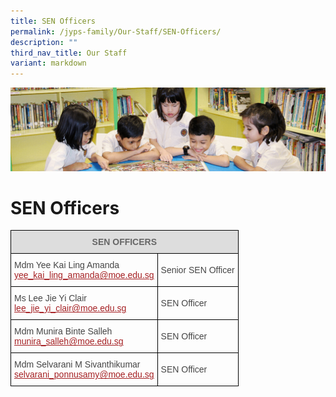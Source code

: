 ```yaml
---
title: SEN Officers
permalink: /jyps-family/Our-Staff/SEN-Officers/
description: ""
third_nav_title: Our Staff
variant: markdown
---
```

![](/images/banner.gif)

SEN Officers
============

<style type="text/css">
.tg  {border-collapse:collapse;border-spacing:0;}
.tg td{border-color:black;border-style:solid;border-width:1px;font-family:Arial, sans-serif;font-size:14px;
  overflow:hidden;padding:10px 5px;word-break:normal;}
.tg th{border-color:black;border-style:solid;border-width:1px;font-family:Arial, sans-serif;font-size:14px;
  font-weight:normal;overflow:hidden;padding:10px 5px;word-break:normal;}
.tg .tg-feqv{background-color:#DDD;color:#666;font-weight:bold;text-align:center;vertical-align:middle}
.tg .tg-0lj4{color:#454545;text-align:left;vertical-align:middle}
</style>
<table class="tg">
<thead>
  <tr>
    <th class="tg-feqv" colspan="2"><span style="color:#666;background-color:#DDD"> SEN OFFICERS</span></th>
  </tr>
</thead>
<tbody>
  <tr>
    <td class="tg-0lj4"> Mdm Yee Kai Ling Amanda<br> <a href="mailto:yee_kai_ling_amanda@moe.edu.sg"><span style="text-decoration:underline;color:#A52023">yee_kai_ling_amanda@moe.edu.sg</span></a> </td>
    <td class="tg-0lj4"> Senior SEN Officer </td>
  </tr>
		<tr>
    <td class="tg-0lj4"> Ms Lee Jie Yi Clair<br> <a href="mailto:lee_jie_yi_clair@moe.edu.sg"><span style="text-decoration:underline;color:#A52023">lee_jie_yi_clair@moe.edu.sg</span></a><br></td>
    <td class="tg-0lj4"> SEN Officer</td>
  </tr>
  <tr>
    <td class="tg-0lj4"> Mdm Munira Binte Salleh<br> <a href="mailto:munira_salleh@moe.edu.sg"><span style="text-decoration:underline;color:#A52023">munira_salleh@moe.edu.sg</span></a><br></td>
    <td class="tg-0lj4"> SEN Officer</td>
  </tr>
	<tr>
    <td class="tg-0lj4"> Mdm Selvarani M Sivanthikumar<br> <a href="mailto:selvarani_ponnusamy@moe.edu.sg"><span style="text-decoration:underline;color:#A52023">selvarani_ponnusamy@moe.edu.sg</span></a><br></td>
    <td class="tg-0lj4"> SEN Officer</td>
  </tr>
</tbody>
</table>